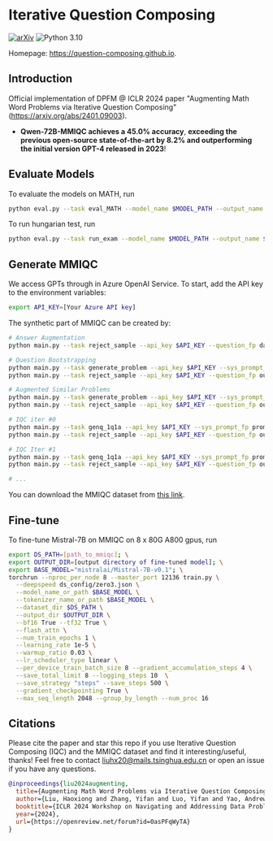 # Iterative Question Composing

[![arXiv](https://img.shields.io/badge/arXiv-Paper-<COLOR>.svg)](https://arxiv.org/abs/2401.09003)
![Python 3.10](https://img.shields.io/badge/python-3.10-green.svg)

Homepage: https://question-composing.github.io.

## Introduction

Official implementation of DPFM @ ICLR 2024 paper "Augmenting Math Word Problems via Iterative Question Composing" (https://arxiv.org/abs/2401.09003). 

- **Qwen-72B-MMIQC achieves a 45.0% accuracy**, **exceeding the previous open-source state-of-the-art by 8.2% and outperforming the initial version GPT-4 released in 2023**! 

## Evaluate Models

To evaluate the models on MATH, run
```bash
python eval.py --task eval_MATH --model_name $MODEL_PATH --output_name $OUTPUT_NAME --test_file $MATH_TEST_FILE_PATH
```

To run hungarian test, run
```bash
python eval.py --task run_exam --model_name $MODEL_PATH --output_name $OUTPUT_NAME
```

## Generate MMIQC

We access GPTs through in Azure OpenAI Service. To start, add the API key to the environment variables:
```bash
export API_KEY=[Your Azure API key]
``` 

The synthetic part of MMIQC can be created by:

```bash
# Answer Augmentation
python main.py --task reject_sample --api_key $API_KEY --question_fp datasets/MATH-train-wo_asy.jsonl --output_name AnsAug

# Question Bootstrapping
python main.py --task generate_problem --api_key $API_KEY --sys_prompt_fp prompts/qb.md --output_name QB_question --num_example 1 --num_generate 5 && \
python main.py --task reject_sample --api_key $API_KEY --question_fp output/QB_question.jsonl --output_name QB_rej_sample

# Augmented Similar Problems
python main.py --task generate_problem --api_key $API_KEY --sys_prompt_fp prompts/similar.md --output_name similar_question --num_example 1 --num_generate 3 --add_sol True && \
python main.py --task reject_sample --api_key $API_KEY --question_fp output/similar_question.jsonl --output_name similar_rej_sample

# IQC iter #0
python main.py --task genq_1q1a --api_key $API_KEY --sys_prompt_fp prompts/compose_init.md --output_name iqc_iter0 && \
python main.py --task reject_sample --api_key $API_KEY --question_fp output/iqc_iter0.jsonl --output_name iqc_iter0_rej_sample

# IQC Iter #1
python main.py --task genq_1q1a --api_key $API_KEY --sys_prompt_fp prompts/compose_iter.md --output_name iqc_iter1 --example_fp output/iqc_iter0.jsonl && \
python main.py --task reject_sample --api_key $API_KEY --question_fp output/iqc_iter1.jsonl --output_name iqc_iter1_rej_sample

# ...

```

You can download the MMIQC dataset from [this link](https://www.sendbig.com/view-files/?Id=ee661a39-7d7c-4666-66fe-b24f51a65654).


## Fine-tune

To fine-tune Mistral-7B on MMIQC on 8 x 80G A800 gpus, run 
```bash
export DS_PATH=[path_to_mmiqc]; \
export OUTPUT_DIR=[output directory of fine-tuned model]; \
export BASE_MODEL="mistralai/Mistral-7B-v0.1"; \
torchrun --nproc_per_node 8 --master_port 12136 train.py \
  --deepspeed ds_config/zero3.json \
  --model_name_or_path $BASE_MODEL \
  --tokenizer_name_or_path $BASE_MODEL \
  --dataset_dir $DS_PATH \
  --output_dir $OUTPUT_DIR \
  --bf16 True --tf32 True \
  --flash_attn \
  --num_train_epochs 1 \
  --learning_rate 1e-5 \
  --warmup_ratio 0.03 \
  --lr_scheduler_type linear \
  --per_device_train_batch_size 8 --gradient_accumulation_steps 4 \
  --save_total_limit 8 --logging_steps 10  \
  --save_strategy "steps" --save_steps 500 \
  --gradient_checkpointing True \
  --max_seq_length 2048 --group_by_length --num_proc 16
```

## Citations
Please cite the paper and star this repo if you use Iterative Question Composing (IQC) and the MMIQC dataset and find it interesting/useful, thanks! Feel free to contact liuhx20@mails.tsinghua.edu.cn or open an issue if you have any questions.

```bibtex
@inproceedings{liu2024augmenting,
  title={Augmenting Math Word Problems via Iterative Question Composing},
  author={Liu, Haoxiong and Zhang, Yifan and Luo, Yifan and Yao, Andrew Chi-Chih},
  booktitle={ICLR 2024 Workshop on Navigating and Addressing Data Problems for Foundation Models},
  year={2024},
  url={https://openreview.net/forum?id=0asPFqWyTA}
}
```

